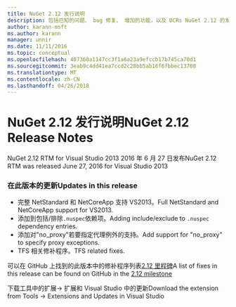 ```yaml
---
title: NuGet 2.12 发行说明
description: 包括已知的问题、 bug 修复、 增加的功能，以及 DCRs NuGet 2.12 的发行说明。
author: karann-msft
ms.author: karann
manager: unnir
ms.date: 11/11/2016
ms.topic: conceptual
ms.openlocfilehash: 407360a1147cc3f1a6a23a9efccb17b745ca70d1
ms.sourcegitcommit: 3eab9c4dd41ea7ccd2c28bb5ab16f6fbbec13708
ms.translationtype: MT
ms.contentlocale: zh-CN
ms.lasthandoff: 04/26/2018
---
```

# <a name="nuget-212-release-notes"></a><span data-ttu-id="7eb3a-103">NuGet 2.12 发行说明</span><span class="sxs-lookup"><span data-stu-id="7eb3a-103">NuGet 2.12 Release Notes</span></span>

<span data-ttu-id="7eb3a-104">NuGet 2.12 RTM for Visual Studio 2013 2016 年 6 月 27 日发布</span><span class="sxs-lookup"><span data-stu-id="7eb3a-104">NuGet 2.12 RTM was released June 27, 2016 for Visual Studio 2013</span></span>

### <a name="updates-in-this-release"></a><span data-ttu-id="7eb3a-105">在此版本的更新</span><span class="sxs-lookup"><span data-stu-id="7eb3a-105">Updates in this release</span></span>

* <span data-ttu-id="7eb3a-106">完整 NetStandard 和 NetCoreApp 支持 VS2013。</span><span class="sxs-lookup"><span data-stu-id="7eb3a-106">Full NetStandard  and NetCoreApp support for VS2013.</span></span>
* <span data-ttu-id="7eb3a-107">添加到包括/排除`.nuspec`依赖项。</span><span class="sxs-lookup"><span data-stu-id="7eb3a-107">Adding include/exclude to `.nuspec` dependency entries.</span></span>
* <span data-ttu-id="7eb3a-108">添加对"no_proxy"若要指定代理例外的支持。</span><span class="sxs-lookup"><span data-stu-id="7eb3a-108">Add support for "no_proxy" to specify proxy exceptions.</span></span>
* <span data-ttu-id="7eb3a-109">TFS 相关修补程序。</span><span class="sxs-lookup"><span data-stu-id="7eb3a-109">TFS related fixes.</span></span>

<span data-ttu-id="7eb3a-110">可以在 GitHub 上找到的此版本中的修补程序列表[2.12 里程碑](https://github.com/NuGet/Home/issues?q=milestone%3A2.12+is%3Aclosed)</span><span class="sxs-lookup"><span data-stu-id="7eb3a-110">A list of fixes in this release can be found on GitHub in the [2.12 milestone](https://github.com/NuGet/Home/issues?q=milestone%3A2.12+is%3Aclosed)</span></span>

<span data-ttu-id="7eb3a-111">下载工具中的扩展-> 扩展和 Visual Studio 中的更新</span><span class="sxs-lookup"><span data-stu-id="7eb3a-111">Download the extension from Tools -> Extensions and Updates in Visual Studio</span></span>
